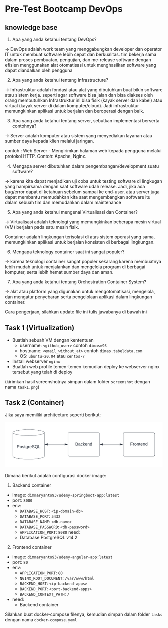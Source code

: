 # Pre-Test Bootcamp DevOps

## knowledge base

1. Apa yang anda ketahui tentang DevOps?

-> DevOps adalah work team yang menggabungkan developer dan operator IT untuk membuat software lebih cepat dan berkualitas. tim bekerja sama dalam proses pembuatan, pengujian, dan me-release software dengan efisien menggunakan alat otomatisasi untuk menghasilkan software yang dapat diandalkan oleh pengguna

2. Apa yang anda ketahui tentang Infrastructure?

-> Infrastruktur adalah fondasi atau alat yang dibutuhkan buat bikin software atau sistem kerja. seperti agar software bisa jalan dan bisa diakses oleh orang membutuhkan Infrastruktur ini bisa fisik (kayak server dan kabel) atau virtual (kayak server di dalam komputer/cloud). Jadi infrastruktur memungkinkan aplikasi untuk berjalan dan beroperasi dengan baik.

3. Apa yang anda ketahui tentang server, sebutkan implementasi berserta contohnya?

-> Server adalah komputer atau sistem yang menyediakan layanan atau sumber daya kepada klien melalui jaringan.

contoh : Web Server - Mengirimkan halaman web kepada pengguna melalui protokol HTTP. Contoh: Apache, Nginx.

4. Mengapa server dibutuhkan dalam pengembangan/development suatu software?

-> karena kita dapat menjadikan uji coba untuk testing software di lingkugan yang hampirsama dengan saat software udah release. Jadi, jika ada bug/error dapat di ketahuan sebelum sampai ke end-user. atau server juga dapat membantu memudahkan kita saat mengembangkan software itu dalam sebuah tim dan memudahkan dalam maintenance 

5. Apa yang anda ketahui mengenai Virtualisasi dan Container?

-> Virtualisasi adalah teknologi yang memungkinkan beberapa mesin virtual (VM) berjalan pada satu mesin fisik.

Container adalah lingkungan terisolasi di atas sistem operasi yang sama, memungkinkan aplikasi untuk berjalan konsisten di berbagai lingkungan.

6. Mengapa teknology container saat ini sangat populer?

-> karena teknologi container sangat populer sekarang karena membuatnya lebih mudah untuk menjalankan dan mengelola program di berbagai komputer, serta lebih hemat sumber daya dan aman.


7. Apa yang anda ketahui tentang Orchestration Container System?

-> alat atau platform yang digunakan untuk mengotomatisasi, mengelola, dan mengatur penyebaran serta pengelolaan aplikasi dalam lingkungan container.


Cara pengerjaan, silahkan update file ini tulis jawabanya di bawah ini

## Task 1 (Virtualization)

- Buatlah sebuah VM dengan kententuan
  - username: `<github_user>` contoh `dimasm93`
  - hostname: `<email_without_at>` contoh `dimas.tabeldata.com`
  - OS: `ubuntu-20.04` atau `centos-7`
- Install webserver `nginx`
- Buatlah web profile temen-temen kemudian deploy ke webserver nginx tersebut yang telah di deploy
  
(kirimkan hasil screenshotnya simpan dalam folder `screenshot` dengan nama `task1.png`)

## Task 2 (Container)

Jika saya memiliki architecture seperti berikut:

![container-apps](docs/images/01-container.png)

Dimana berikut adalah configurasi docker image:

1. Backend container
  - image: `dimmaryanto93/udemy-springboot-app:latest`
  - port: `8080`
  - env: 
    - `DATABASE_HOST`: `<ip-domain-db>`
    - `DATABASE_PORT`: `5432` 
    - `DATABASE_NAME`: `<db-name>`
    - `DATABASE_PASSWORD`: `<db-password>`
    - `APPLICATION_PORT`: `8080`
  need:
    - Database PostgreSQL v14.2
2. Frontend container
  - image: `dimmaryanto93/udemy-angular-app:latest`
  - port: `80`
  - env:
    - `APPLICATION_PORT`: `80`
    - `NGINX_ROOT_DOCUMENT`: `/var/www/html`
    - `BACKEND_HOST`: `<ip-backend-apps>`
    - `BACKEND_PORT`: `<port-backend-apps>`
    - `BACKEND_CONTEXT_PATH`: `/`
  - need:
    - Backend container

Silahkan buat docker-compose filenya, kemudian simpan dalam folder `tasks` dengan nama `docker-compose.yaml`

